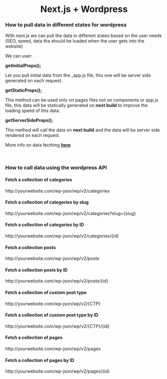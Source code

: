<h1 style="text-align: center;">Next.js + Wordpress</h1>
<h3>How to pull data in different states for wordpress</h3>
<p>With next.js we can pull the data in different states based on the user needs (SEO, speed, data tha should be loaded when the user gets into the website)</p>
<p>We can user:</p>
<p><strong> getInitialProps();</strong></p>
<p>Let you pull initial data from the _app.js file, this one will be server side generated on each request.&nbsp;</p>
<p><strong>getStaticProps();</strong></p>
<p>This method can be used only on pages files not on components or app.js file, this data will be statically generated on <strong>next build</strong> to improve the loading speed of this data.</p>
<p><strong>getServerSideProps();</strong></p>
<p>This method will call the data on <strong>next build</strong> and the data will be server side rendered on each request.</p>
<p>More info on data fecthing <strong><a href="https://nextjs.org/docs/basic-features/data-fetching">here</a></strong></p>
<p>&nbsp;</p>
<h3><strong>How to call data using the wordpress API</strong></h3>
<h4>Fetch a collection of categories</h4>
<p>http://yourwebsite.com/wp-json/wp/v2/categories</p>
<h4>Fetch a collection of categories by slug</h4>
<p>http://yourwebsite.com/wp-json/wp/v2/categories?slug={slug}</p>
<h4>Fetch a collection of categories by ID</h4>
<p>http://yourwebsite.com/wp-json/wp/v2/categories/{id}</p>
<h4>Fetch a collection posts</h4>
<p>http://yourwebsite.com/wp-json/wp/v2/posts</p>
<h4>Fetch a collection posts by ID</h4>
<p>http://yourwebsite.com/wp-json/wp/v2/posts/{id}</p>
<h4>Fetch a collection of custom post type</h4>
<p>http://yourwebsite.com/wp-json/wp/v2/{CTP}</p>
<h4>Fetch a collection of custom post type by ID</h4>
<p>http://yourwebsite.com/wp-json/wp/v2/{CTP}/{id}</p>
<h4>Fetch a collection of pages</h4>
<p>http://yourwebsite.com/wp-json/wp/v2/pages</p>
<h4>Fetch a collection of pages by ID</h4>
<p>http://yourwebsite.com/wp-json/wp/v2/pages/{id}</p>
<h4>&nbsp;</h4>
<p>&nbsp;</p>
<p>&nbsp;</p>